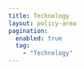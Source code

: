 ```yaml
---
title: Technology
layout: policy-area
pagination:
  enabled: true
  tag:
    - "Technology"
---
```

